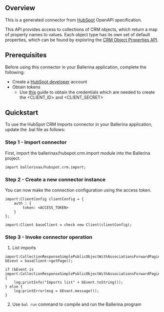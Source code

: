 ## Overview
This is a generated connector from [HubSpot](https://www.hubspot.com/) OpenAPI specification. 

This API provides access to collections of CRM objects, which return a map of property names to values. Each object type has its own set of default properties, which can be found by exploring the [CRM Object Properties API](https://developers.hubspot.com/docs/methods/crm-properties/crm-properties-overview).
 
## Prerequisites
Before using this connector in your Ballerina application, complete the following:
* Create a [HubSpot developer](https://developers.hubspot.com/) account
* Obtain tokens
    - Use [this](https://developers.hubspot.com/docs/api/working-with-oauth4) guide to obtain the credentials which are needed to create the <CLIENT_ID> and <CLIENT_SECRET>

## Quickstart
To use the HubSpot CRM Imports connector in your Ballerina application, update the .bal file as follows:
### Step 1 - Import connector
First, import the ballerinax/hubspot.crm.import module into the Ballerina project.
```ballerina
import ballerinax/hubspot.crm.import;
```

### Step 2 - Create a new connector instance
You can now make the connection configuration using the access token.
```ballerina
import:ClientConfig clientConfig = {
    auth : {
        token: <ACCESS_TOKEN>
    }
};

import:Client baseClient = check new Client(clientConfig);

```

### Step 3 - Invoke connector operation
1. List imports

```ballerina
import:CollectionResponseSimplePublicObjectWithAssociationsForwardPaging|error bEvent = baseClient->getPage();

if (bEvent is import:CollectionResponseSimplePublicObjectWithAssociationsForwardPaging) {
    log:printInfo("Imports list" + bEvent.toString());
} else {
    log:printError(msg = bEvent.message());
}
```

2. Use `bal run` command to compile and run the Ballerina program
